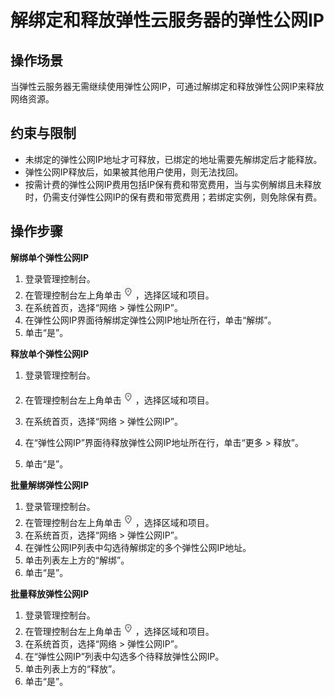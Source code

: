 # 解绑定和释放弹性云服务器的弹性公网IP<a name="vpc_eip_0001"></a>

## 操作场景<a name="s36c772a5e6194d30b86be9c3d783e9cd"></a>

当弹性云服务器无需继续使用弹性公网IP，可通过解绑定和释放弹性公网IP来释放网络资源。

## 约束与限制<a name="section236915813154"></a>

-   未绑定的弹性公网IP地址才可释放，已绑定的地址需要先解绑定后才能释放。
-   弹性公网IP释放后，如果被其他用户使用，则无法找回。
-   按需计费的弹性公网IP费用包括IP保有费和带宽费用，当与实例解绑且未释放时，仍需支付弹性公网IP的保有费和带宽费用；若绑定实例，则免除保有费。

## 操作步骤<a name="s1422e532d0334624ab4f0b711fe90744"></a>

**解绑单个弹性公网IP**

1.  登录管理控制台。
2.  在管理控制台左上角单击![](figures/icon-region.png)，选择区域和项目。
3.  在系统首页，选择“网络 \> 弹性公网IP”。
4.  在弹性公网IP界面待解绑定弹性公网IP地址所在行，单击“解绑”。
5.  单击“是”。

**释放单个弹性公网IP**

1.  登录管理控制台。

1.  在管理控制台左上角单击![](figures/icon-region.png)，选择区域和项目。
2.  在系统首页，选择“网络 \> 弹性公网IP”。
3.  在“弹性公网IP”界面待释放弹性公网IP地址所在行，单击“更多 \> 释放”。
4.  单击“是”。

**批量解绑弹性公网IP**

1.  登录管理控制台。
2.  在管理控制台左上角单击![](figures/icon-region.png)，选择区域和项目。
3.  在系统首页，选择“网络 \> 弹性公网IP”。
4.  在弹性公网IP列表中勾选待解绑定的多个弹性公网IP地址。
5.  单击列表左上方的“解绑”。
6.  单击“是”。

**批量释放弹性公网IP**

1.  登录管理控制台。
2.  在管理控制台左上角单击![](figures/icon-region.png)，选择区域和项目。
3.  在系统首页，选择“网络 \> 弹性公网IP”。
4.  在“弹性公网IP”列表中勾选多个待释放弹性公网IP。
5.  单击列表上方的“释放”。
6.  单击“是”。

